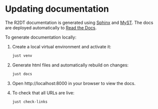 # Updating documentation

The R2DT documentation is generated using [Sphinx](https://www.sphinx-doc.org/en/master/) and [MyST](https://myst-parser.readthedocs.io/en/latest/). The docs are deployed automatically to [Read the Docs](https://readthedocs.org/accounts/login/?next=/dashboard/).

To generate documentation locally:

1. Create a local virtual environment and activate it:
    ```bash
    just venv
    ```

2. Generate html files and automatically rebuild on changes:
    ```bash
    just docs
    ```

3. Open http://localhost:8000 in your browser to view the docs.

4. To check that all URLs are live:
    ```bash
    just check-links
    ```
